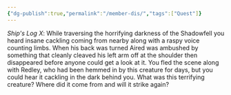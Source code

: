 ```yaml
---
{"dg-publish":true,"permalink":"/member-dis/","tags":["Quest"]}
---
```


*Ship's Log X*: While traversing the horrifying darkness of the Shadowfell you heard insane cackling coming from nearby along with a raspy voice counting limbs.  When his back was turned Aired was ambushed by something that cleanly cleaved his left arm off at the shoulder then disappeared before anyone could get a look at it.  You fled the scene along with Redley, who had been hemmed in by this creature for days, but you could hear it cackling in the dark behind you.  What was this terrifying creature?  Where did it come from and will it strike again?  